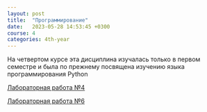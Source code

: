 ```yaml
---
layout: post
title:  "Программирование"
date:   2023-05-28 14:53:45 +0300
course: 4
categories: 4th-year
---
```


На четвертом курсе эта дисциплина изучалась только в первом семестре и была по прежнему посвящена изучению языка программирования Python

<div>
    <p><a href="https://colab.research.google.com/drive/1gExbsMg7YMq_kET4sX8R-7Rj3ol3hySM?usp=sharing">Лабораторная работа №4</a></p>
    <p><a href="https://colab.research.google.com/drive/1n0dTESUOvpr3IRp30GL9r5CKFJZyXFKU?usp=sharing">Лабораторная работа №6</a></p>
</div>